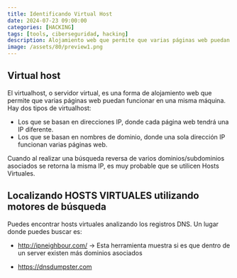 ```yaml
---
title: Identificando Virtual Host
date: 2024-07-23 09:00:00 
categories: [HACKING]
tags: [tools, ciberseguridad, hacking]
description: Alojamiento web que permite que varias páginas web puedan funcionar en una misma máquina
image: /assets/80/preview1.png
---
```



## Virtual host

El virtualhost, o servidor virtual, es una forma de alojamiento web que permite que varias páginas web puedan funcionar en una misma máquina. Hay dos tipos de virtualhost:

- Los que se basan en direcciones IP, donde cada página web tendrá una IP diferente.
- Los que se basan en nombres de dominio, donde una sola dirección IP funcionan varias páginas web.

Cuando al realizar una búsqueda reversa de varios dominios/subdominios asociados se retorna la misma IP, es muy probable que se utilicen Hosts Virtuales.

## Localizando HOSTS VIRTUALES utilizando motores de búsqueda

Puedes encontrar hosts virtuales analizando los registros DNS. Un lugar donde puedes buscar es:

- http://ipneighbour.com/ -> Esta herramienta muestra si es que dentro de un server existen más dominios asociados
 	
- https://dnsdumpster.com
